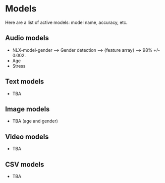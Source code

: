 # Models

Here are a list of active models: model name, accuracy, etc. 

## Audio models
* NLX-model-gender --> Gender detection --> {feature array} --> 98% +/- 0.002. 
* Age 
* Stress

## Text models 
* TBA 

## Image models
* TBA (age and gender) 

## Video models
* TBA 

## CSV models 
* TBA 
